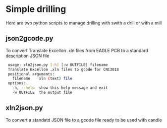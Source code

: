 # Simple drilling
Here are two python scripts to manage drilling with swith a drill or with a mill
## json2gcode.py  
To convert Translate Excellon .xln files from EAGLE PCB to a standard description JSON file

```sh
 usage: xln2json.py [-h] [-w OUTFILE] filename
 Translate Excellon .xln files to gcode for CNC3018
 positional arguments:
   filename    xln (text) file
 options:
   -h, --help  show this help message and exit
   -w OUTFILE  the output file
```

## xln2json.py
To convert a standatd JSON file to a gcode file ready to be used with candle
